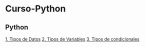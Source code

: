 # Curso-Python
## Python
<a href="https://github.com/EzioADeF/Curso-Python/blob/main/Copia%20de%20M4%20-%2001%20-%20Python%20Notebook.ipynb" target="_blank">1. Tipos de Datos</a>
<a href="(https://github.com/EzioADeF/Curso-Python/blob/main/Copia%20de%20M4%20-%2002%20-%20Python%20Notebook.ipynb)" target="_blank">2. Tipos de Variables</a>
<a href="(https://github.com/EzioADeF/Curso-Python/blob/main/Copia%20de%20M4%20-%2003%20-%20Condicionales.ipynb)" target="_blank">3. Tipos de condicionales</a>
